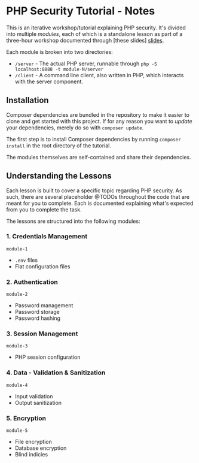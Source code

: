 # PHP Security Tutorial - Notes

This is an iterative workshop/tutorial explaining PHP security. It's divided into multiple _modules_, each of which is a standalone lesson as part of a three-hour workshop documented through [these slides] [slides].

Each module is broken into two directories:
- `/server` - The actual PHP server, runnable through `php -S localhost:8888 -t module-N/server`
- `/client` - A command line client, also written in PHP, which interacts with the server component.


## Installation

Composer dependencies are bundled in the repository to make it easier to clone and get started with this project. If for any reason you want to _update_ your dependencies, merely do so with `composer update`.

The first step is to install Composer dependencies by running `composer install` in the root directory of the tutorial.

The modules themselves are self-contained and share their dependencies.

## Understanding the Lessons

Each lesson is built to cover a specific topic regarding PHP security. As such, there are several placeholder @TODOs throughout the code that are meant for you to complete. Each is documented explaining what's expected from you to complete the task.

The lessons are structured into the following modules:

### 1. Credentials Management

`module-1`

- `.env` files
- Flat configuration files

### 2. Authentication

`module-2`

- Password management
- Password storage
- Password hashing

### 3. Session Management

`module-3`

- PHP session configuration

### 4. Data - Validation & Sanitization

`module-4`

- Input validation
- Output sanitization

### 5. Encryption

`module-5`

- File encryption
- Database encryption
- Blind indicies

[slides]: https://speakerdeck.com/ericmann/evolution-of-php-security-2024